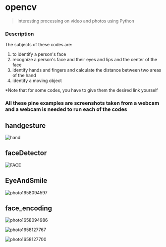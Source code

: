 # opencv

> Interesting processing on video and photos using Python

### Description
The subjects of these codes are:

1. to identify a person's face
2. recognize a person's face and their eyes and lips and the center of the face
3. identify hands and fingers and calculate the distance between two areas of the hand
4. identify a moving object

*Note that for some codes, you have to give them the desired link yourself

### All these pine examples are screenshots taken from a webcam and a webcam is needed to run each of the codes



## handgesture


![hand](https://user-images.githubusercontent.com/98982133/179424369-7ccfad0a-233f-4891-a2fe-e07673d11400.png)


## faceDetector



![FACE](https://user-images.githubusercontent.com/98982133/179424561-ebcd830a-be9a-4627-92cd-330f1e6c9b2d.jpg)


## EyeAndSmile


![photo1658094597](https://user-images.githubusercontent.com/98982133/179426142-2342ae44-367b-4412-8727-e43f5a9afdad.jpeg)


## face_encoding


![photo1658094986](https://user-images.githubusercontent.com/98982133/179426287-c42a3061-0515-433e-a1a8-cec5f131cc7c.jpeg)


![photo1658127767](https://user-images.githubusercontent.com/98982133/179459917-d8ddef66-a880-4764-9f1a-2cf1a3245c1c.jpeg)


![photo1658127700](https://user-images.githubusercontent.com/98982133/179459940-fb4414e2-4910-4619-85c8-aee9688675a7.jpeg)
